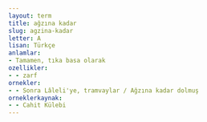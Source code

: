 ```yaml
---
layout: term
title: ağzına kadar
slug: agzina-kadar
letter: A
lisan: Türkçe
anlamlar:
- Tamamen, tıka basa olarak
ozellikler:
- - zarf
ornekler:
- - Sonra Lâleli'ye, tramvaylar / Ağzına kadar dolmuş
orneklerkaynak:
- - Cahit Külebi
---
```

